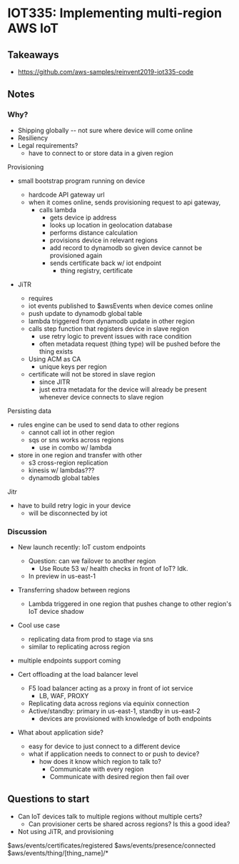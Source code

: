 # IOT335: Implementing multi-region AWS IoT

## Takeaways

- https://github.com/aws-samples/reinvent2019-iot335-code

## Notes

### Why?

- Shipping globally -- not sure where device will come online
- Resiliency
- Legal requirements?
  - have to connect to or store data in a given region

Provisioning

- small bootstrap program running on device

  - hardcode API gateway url
  - when it comes online, sends provisioning request to api gateway,
    - calls lambda
      - gets device ip address
      - looks up location in geolocation database
      - performs distance calculation
      - provisions device in relevant regions
      - add record to dynamodb so given device cannot be provisioned again
      - sends certificate back w/ iot endpoint
        - thing registry, certificate

- JiTR
  - requires
  - iot events published to \$awsEvents when device comes online
  - push update to dynamodb global table
  - lambda triggered from dynamodb update in other region
  - calls step function that registers device in slave region
    - use retry logic to prevent issues with race condition
    - often metadata request (thing type) will be pushed before the thing exists
  - Using ACM as CA
    - unique keys per region
  - certificate will not be stored in slave region
    - since JITR
    - just extra metadata for the device will already be present whenever device connects to slave region

Persisting data

- rules engine can be used to send data to other regions
  - cannot call iot in other region
  - sqs or sns works across regions
    - use in combo w/ lambda
- store in one region and transfer with other
  - s3 cross-region replication
  - kinesis w/ lambdas???
  - dynamodb global tables

Jitr

- have to build retry logic in your device
  - will be disconnected by iot

### Discussion

- New launch recently: IoT custom endpoints

  - Question: can we failover to another region
    - Use Route 53 w/ health checks in front of IoT? Idk.
  - In preview in us-east-1

- Transferring shadow between regions

  - Lambda triggered in one region that pushes change to other region's IoT device shadow

- Cool use case

  - replicating data from prod to stage via sns
  - similar to replicating across region

- multiple endpoints support coming

- Cert offloading at the load balancer level

  - F5 load balancer acting as a proxy in front of iot service
    - LB, WAF, PROXY
  - Replicating data across regions via equinix connection
  - Active/standby: primary in us-east-1, standby in us-east-2
    - devices are provisioned with knowledge of both endpoints

- What about application side?
  - easy for device to just connect to a different device
  - what if application needs to connect to or push to device?
    - how does it know which region to talk to?
      - Communicate with every region
      - Communicate with desired region then fail over

## Questions to start

- Can IoT devices talk to multiple regions without multiple certs?
  - Can provisioner certs be shared across regions? Is this a good idea?
- Not using JiTR, and provisioning

$aws/events/certificates/registered
$aws/events/presence/connected
\$aws/events/thing/[thing_name]/\*
